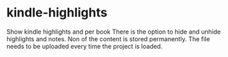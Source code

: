 # kindle-highlights
Show kindle highlights and per book
There is the option to hide and unhide highlights and notes.
Non of the content is stored permanently. The file needs to be uploaded every time the project is loaded.
